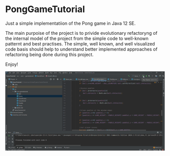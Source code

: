 # PongGameTutorial

Just a simple implementatiion of the Pong game in Java 12 SE.

The main purpoise of the project is to privide evolutionary refactoryng of the internal model of the project from the simple code to well-known patternt and best practises.
The simple, well known, and well visualized code basis should help to understand better implemented approaches of refactoring being done during this project.

Enjoy!

![](pong.gif)

